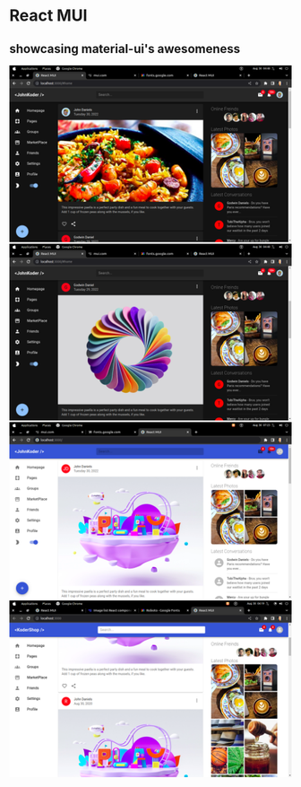 # React MUI

## showcasing material-ui's awesomeness

!['mui'](./showcase/shot4.png)
!['mui'](./showcase/shot3.png)
!['mui'](./showcase/shot2.png)
!['mui'](./showcase/shot1.png)
